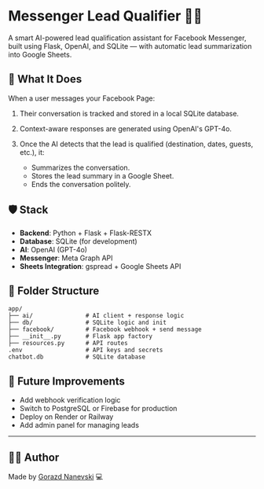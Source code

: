 # Messenger Lead Qualifier 🧠📩

A smart AI-powered lead qualification assistant for Facebook Messenger, built using Flask, OpenAI, and SQLite — with automatic lead summarization into Google Sheets.

## 🧐 What It Does

When a user messages your Facebook Page:

1. Their conversation is tracked and stored in a local SQLite database.
2. Context-aware responses are generated using OpenAI's GPT-4o.
3. Once the AI detects that the lead is qualified (destination, dates, guests, etc.), it:

   - Summarizes the conversation.
   - Stores the lead summary in a Google Sheet.
   - Ends the conversation politely.

## 🛡️ Stack

- **Backend**: Python + Flask + Flask-RESTX
- **Database**: SQLite (for development)
- **AI**: OpenAI (GPT-4o)
- **Messenger**: Meta Graph API
- **Sheets Integration**: gspread + Google Sheets API

## 📁 Folder Structure

```
app/
├── ai/               # AI client + response logic
├── db/               # SQLite logic and init
├── facebook/         # Facebook webhook + send message
├── __init__.py       # Flask app factory
├── resources.py      # API routes
.env                  # API keys and secrets
chatbot.db            # SQLite database
```


## 🚀 Future Improvements

- Add webhook verification logic
- Switch to PostgreSQL or Firebase for production
- Deploy on Render or Railway
- Add admin panel for managing leads

---

## 🧑‍💻 Author

Made by [Gorazd Nanevski](https://github.com/gorazdnanevski) 💻
